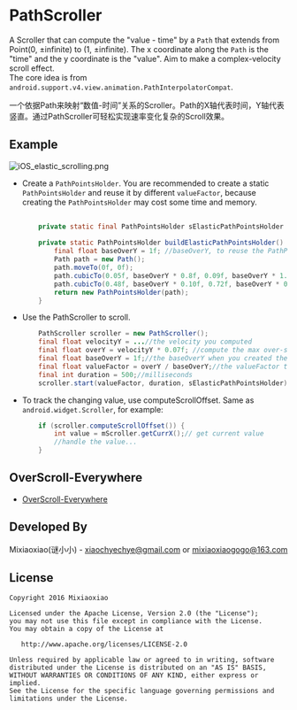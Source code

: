 PathScroller
===============

A Scroller that can compute the "value - time" by a `Path` that extends from Point(0, ±infinite) to (1, ±infinite).
The x coordinate along the `Path` is the "time" and the y coordinate is the "value".
Aim to make a complex-velocity scroll effect.  
The core idea is from `android.support.v4.view.animation.PathInterpolatorCompat`.  
  
一个依据Path来映射“数值-时间”关系的Scroller。Path的X轴代表时间，Y轴代表竖直。通过PathScroller可轻松实现速率变化复杂的Scroll效果。

Example 
-----

![iOS_elastic_scrolling.png](https://raw.github.com/Mixiaoxiao/PathScroller/master/pics/iOS_elastic_scrolling.png)

* Create a `PathPointsHolder`. You are recommended to create a static `PathPointsHolder` and reuse it by different `valueFactor`, because creating the `PathPointsHolder` may cost some time and memory.
	```java
		
		private static final PathPointsHolder sElasticPathPointsHolder = buildElasticPathPointsHolder();
		
		private static PathPointsHolder buildElasticPathPointsHolder() {
			final float baseOverY = 1f; //baseOverY, to reuse the PathPointsHolder by different "valueFactor"(value = baseValue * valueFactor)
			Path path = new Path();
			path.moveTo(0f, 0f);
			path.cubicTo(0.05f, baseOverY * 0.8f, 0.09f, baseOverY * 1.20f, 0.21f, baseOverY * 0.88f);
			path.cubicTo(0.48f, baseOverY * 0.10f, 0.72f, baseOverY * 0.02f, 1f, 0f);
			return new PathPointsHolder(path);
		}
	```

* Use the PathScroller to scroll.
	```java
		PathScroller scroller = new PathScroller();
		final float velocityY = ...//the velocity you computed 
		final float overY = velocityY * 0.07f; //compute the max over-scroll y
		final float baseOverY = 1f;//the baseOverY when you created the PathPointsHolder
		final float valueFactor = overY / baseOverY;//the valueFactor to "scale" the baseOverY
		final int duration = 500;//milliseconds
		scroller.start(valueFactor, duration, sElasticPathPointsHolder); 
	```
	
* To track the changing value, use computeScrollOffset. Same as `android.widget.Scroller`, for example:
	```java
		if (scroller.computeScrollOffset()) {
			int value = mScroller.getCurrX();// get current value
			//handle the value...
		}
    ```

OverScroll-Everywhere
-----

* [OverScroll-Everywhere](https://github.com/Mixiaoxiao/OverScroll-Everywhere)


Developed By
------------

Mixiaoxiao(谜小小) - <xiaochyechye@gmail.com> or <mixiaoxiaogogo@163.com>



License
-----------

    Copyright 2016 Mixiaoxiao

    Licensed under the Apache License, Version 2.0 (the "License");
    you may not use this file except in compliance with the License.
    You may obtain a copy of the License at

       http://www.apache.org/licenses/LICENSE-2.0

    Unless required by applicable law or agreed to in writing, software
    distributed under the License is distributed on an "AS IS" BASIS,
    WITHOUT WARRANTIES OR CONDITIONS OF ANY KIND, either express or implied.
    See the License for the specific language governing permissions and
    limitations under the License.
